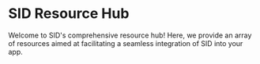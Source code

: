 # SID Resource Hub
Welcome to SID's comprehensive resource hub! Here, we provide an array of resources aimed at facilitating a seamless integration of SID into your app.
